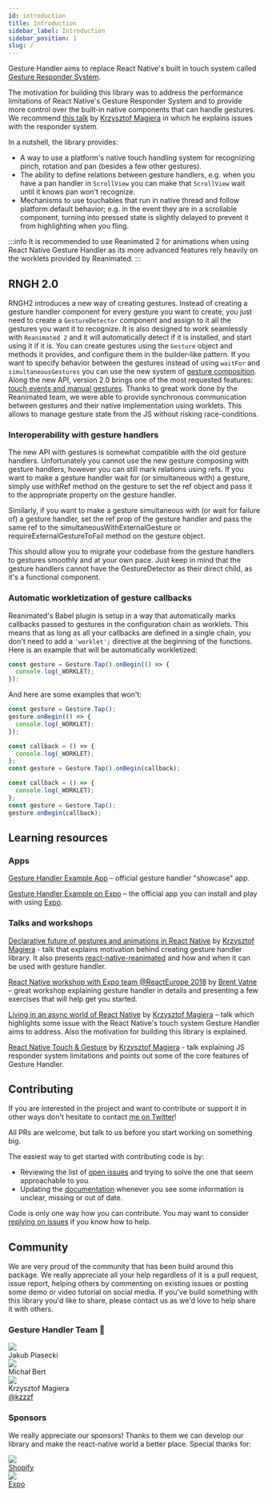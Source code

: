 ```yaml
---
id: introduction
title: Introduction
sidebar_label: Introduction
sidebar_position: 1
slug: /
---
```


Gesture Handler aims to replace React Native's built in touch system called [Gesture Responder System](http://reactnative.dev/docs/gesture-responder-system).

The motivation for building this library was to address the performance limitations of React Native's Gesture Responder System and to provide more control over the built-in native components that can handle gestures.
We recommend [this talk](https://www.youtube.com/watch?v=V8maYc4R2G0) by [Krzysztof Magiera](https://twitter.com/kzzzf) in which he explains issues with the responder system.

In a nutshell, the library provides:

- A way to use a platform's native touch handling system for recognizing pinch, rotation and pan (besides a few other gestures).
- The ability to define relations between gesture handlers, e.g. when you have a pan handler in `ScrollView` you can make that `ScrollView` wait until it knows pan won't recognize.
- Mechanisms to use touchables that run in native thread and follow platform default behavior; e.g. in the event they are in a scrollable component, turning into pressed state is slightly delayed to prevent it from highlighting when you fling.

:::info
It is recommended to use Reanimated 2 for animations when using React Native Gesture Handler as its more advanced features rely heavily on the worklets provided by Reanimated.
:::

## RNGH 2.0

RNGH2 introduces a new way of creating gestures. Instead of creating a gesture handler component for every gesture you want to create, you just need to create a `GestureDetector` component and assign to it all the gestures you want it to recognize. It is also designed to work seamlessly with `Reanimated 2` and it will automatically detect if it is installed, and start using it if it is.
You can create gestures using the `Gesture` object and methods it provides, and configure them in the builder-like pattern. If you want to specify behavior between the gestures instead of using `waitFor` and `simultaneousGestures` you can use the new system of [gesture composition](/docs/fundamentals/gesture-composition).
Along the new API, version 2.0 brings one of the most requested features: [touch events and manual gestures](/docs/fundamentals/manual-gestures). Thanks to great work done by the Reanimated team, we were able to provide synchronous communication between gestures and their native implementation using worklets. This allows to manage gesture state from the JS without risking race-conditions.

### Interoperability with gesture handlers

The new API with gestures is somewhat compatible with the old gesture handlers. Unfortunately you cannot use the new gesture composing with gesture handlers, however you can still mark relations using refs. If you want to make a gesture handler wait for (or simultaneous with) a gesture, simply use withRef method on the gesture to set the ref object and pass it to the appropriate property on the gesture handler.

Similarly, if you want to make a gesture simultaneous with (or wait for failure of) a gesture handler, set the ref prop of the gesture handler and pass the same ref to the simultaneousWithExternalGesture or requireExternalGestureToFail method on the gesture object.

This should allow you to migrate your codebase from the gesture handlers to gestures smoothly and at your own pace. Just keep in mind that the gesture handlers cannot have the GestureDetector as their direct child, as it's a functional component.

### Automatic workletization of gesture callbacks

Reanimated's Babel plugin is setup in a way that automatically marks callbacks passed to gestures in the configuration chain as worklets. This means that as long as all your callbacks are defined in a single chain, you don't need to add a `'worklet';` directive at the beginning of the functions. Here is an example that will be automatically workletized:

```jsx
const gesture = Gesture.Tap().onBegin(() => {
  console.log(_WORKLET);
});
```

And here are some examples that won't:

```jsx
const gesture = Gesture.Tap();
gesture.onBegin(() => {
  console.log(_WORKLET);
});
```

```jsx
const callback = () => {
  console.log(_WORKLET);
};
const gesture = Gesture.Tap().onBegin(callback);
```

```jsx
const callback = () => {
  console.log(_WORKLET);
};
const gesture = Gesture.Tap();
gesture.onBegin(callback);
```

## Learning resources

### Apps

[Gesture Handler Example App](https://github.com/software-mansion/react-native-gesture-handler/blob/main/example) – official gesture handler "showcase" app.

[Gesture Handler Example on Expo](https://snack.expo.io/@adamgrzybowski/react-native-gesture-handler-demo) – the official app you can install and play with using [Expo](https://expo.io).

### Talks and workshops

[Declarative future of gestures and animations in React Native](https://www.youtube.com/watch?v=kdq4z2708VM) by [Krzysztof Magiera](https://twitter.com/kzzzf) - talk that explains motivation behind creating gesture handler library. It also presents [react-native-reanimated](https://github.com/software-mansion/react-native-reanimated) and how and when it can be used with gesture handler.

[React Native workshop with Expo team @ReactEurope 2018](https://youtu.be/JSIoE_ReeDk?t=41m49s) by [Brent Vatne](https://twitter.com/notbrent) – great workshop explaining gesture handler in details and presenting a few exercises that will help get you started.

[Living in an async world of React Native](https://www.youtube.com/watch?v=-Izgons3mec) by [Krzysztof Magiera](https://twitter.com/kzzzf) – talk which highlights some issue with the React Native's touch system Gesture Handler aims to address. Also the motivation for building this library is explained.

[React Native Touch & Gesture](https://www.youtube.com/watch?v=V8maYc4R2G0) by [Krzysztof Magiera](https://twitter.com/kzzzf) - talk explaining JS responder system limitations and points out some of the core features of Gesture Handler.

## Contributing

If you are interested in the project and want to contribute or support it in other ways don't hesitate to contact [me on Twitter](https://twitter.com/kzzzf)!

All PRs are welcome, but talk to us before you start working on something big.

The easiest way to get started with contributing code is by:

- Reviewing the list of [open issues](https://github.com/software-mansion/react-native-gesture-handler/issues) and trying to solve the one that seem approachable to you.
- Updating the [documentation](https://github.com/software-mansion/react-native-gesture-handler/blob/main/docs) whenever you see some information is unclear, missing or out of date.

Code is only one way how you can contribute. You may want to consider [replying on issues](https://github.com/software-mansion/react-native-gesture-handler/issues) if you know how to help.

## Community

We are very proud of the community that has been build around this package. We really appreciate all your help regardless of it is a pull request, issue report, helping others by commenting on existing issues or posting some demo or video tutorial on social media.
If you've build something with this library you'd like to share, please contact us as we'd love to help share it with others.

### Gesture Handler Team 🚀

<div class="community-holder-container">

  <div class="community-holder-container-item">
    <div class="community-imageHolder">
      <img src="https://ca.slack-edge.com/T03Q9AMJJ-U02700KC6J1-0c9e18c89e71-512" />
    </div>
    <div>Jakub Piasecki</div>
  </div>

  <div class="community-holder-container-item">
    <div class="community-imageHolder">
      <img src="https://ca.slack-edge.com/T03Q9AMJJ-U03N3HU2C0M-60a31c54a7d5-512" />
    </div>
    <div>Michał Bert</div>
  </div>

  <div class="community-holder-container-item">
    <div class="community-imageHolder">
      <img src="https://ca.slack-edge.com/T03Q9AMJJ-U0F40CATS-d0a2e7559a1b-512" />
    </div>
    <div>Krzysztof Magiera</div>
    <a href="https://twitter.com/kzzzf">@kzzzf</a>
  </div>

</div>

### Sponsors

We really appreciate our sponsors! Thanks to them we can develop our library and make the react-native world a better place. Special thanks for:

<div class="community-holder-container">

  <div class="community-holder-container-item">
    <a href="https://www.shopify.com/">
      <div class="community-imageHolder">
        <img src="https://avatars1.githubusercontent.com/u/8085?v=3&s=100" />
      </div>
      <div>Shopify</div>
    </a>
  </div>

  <div class="community-holder-container-item">
    <a href="https://expo.dev">
      <div class="community-imageHolder">
        <img class="community-imageHolder" src="https://avatars2.githubusercontent.com/u/12504344?v=3&s=100" />
      </div>
      <div>Expo</div>
    </a>
  </div>

</div>
